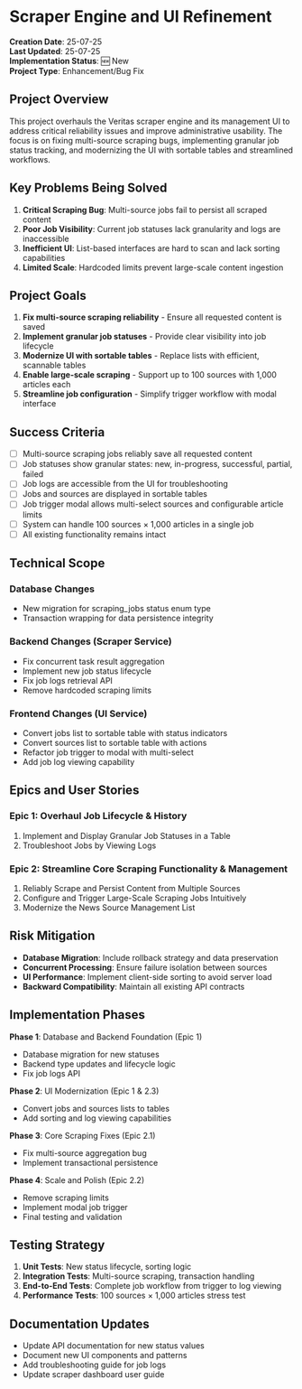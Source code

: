 # Scraper Engine and UI Refinement

**Creation Date**: 25-07-25  
**Last Updated**: 25-07-25  
**Implementation Status**: 🆕 New  
**Project Type**: Enhancement/Bug Fix

## Project Overview

This project overhauls the Veritas scraper engine and its management UI to address critical reliability issues and improve administrative usability. The focus is on fixing multi-source scraping bugs, implementing granular job status tracking, and modernizing the UI with sortable tables and streamlined workflows.

## Key Problems Being Solved

1. **Critical Scraping Bug**: Multi-source jobs fail to persist all scraped content
2. **Poor Job Visibility**: Current job statuses lack granularity and logs are inaccessible
3. **Inefficient UI**: List-based interfaces are hard to scan and lack sorting capabilities
4. **Limited Scale**: Hardcoded limits prevent large-scale content ingestion

## Project Goals

1. **Fix multi-source scraping reliability** - Ensure all requested content is saved
2. **Implement granular job statuses** - Provide clear visibility into job lifecycle
3. **Modernize UI with sortable tables** - Replace lists with efficient, scannable tables
4. **Enable large-scale scraping** - Support up to 100 sources with 1,000 articles each
5. **Streamline job configuration** - Simplify trigger workflow with modal interface

## Success Criteria

- [ ] Multi-source scraping jobs reliably save all requested content
- [ ] Job statuses show granular states: new, in-progress, successful, partial, failed
- [ ] Job logs are accessible from the UI for troubleshooting
- [ ] Jobs and sources are displayed in sortable tables
- [ ] Job trigger modal allows multi-select sources and configurable article limits
- [ ] System can handle 100 sources × 1,000 articles in a single job
- [ ] All existing functionality remains intact

## Technical Scope

### Database Changes
- New migration for scraping_jobs status enum type
- Transaction wrapping for data persistence integrity

### Backend Changes (Scraper Service)
- Fix concurrent task result aggregation
- Implement new job status lifecycle
- Fix job logs retrieval API
- Remove hardcoded scraping limits

### Frontend Changes (UI Service)
- Convert jobs list to sortable table with status indicators
- Convert sources list to sortable table with actions
- Refactor job trigger to modal with multi-select
- Add job log viewing capability

## Epics and User Stories

### Epic 1: Overhaul Job Lifecycle & History
1. Implement and Display Granular Job Statuses in a Table
2. Troubleshoot Jobs by Viewing Logs

### Epic 2: Streamline Core Scraping Functionality & Management
1. Reliably Scrape and Persist Content from Multiple Sources
2. Configure and Trigger Large-Scale Scraping Jobs Intuitively
3. Modernize the News Source Management List

## Risk Mitigation

- **Database Migration**: Include rollback strategy and data preservation
- **Concurrent Processing**: Ensure failure isolation between sources
- **UI Performance**: Implement client-side sorting to avoid server load
- **Backward Compatibility**: Maintain all existing API contracts

## Implementation Phases

**Phase 1**: Database and Backend Foundation (Epic 1)
- Database migration for new statuses
- Backend type updates and lifecycle logic
- Fix job logs API

**Phase 2**: UI Modernization (Epic 1 & 2.3)
- Convert jobs and sources lists to tables
- Add sorting and log viewing capabilities

**Phase 3**: Core Scraping Fixes (Epic 2.1)
- Fix multi-source aggregation bug
- Implement transactional persistence

**Phase 4**: Scale and Polish (Epic 2.2)
- Remove scraping limits
- Implement modal job trigger
- Final testing and validation

## Testing Strategy

1. **Unit Tests**: New status lifecycle, sorting logic
2. **Integration Tests**: Multi-source scraping, transaction handling
3. **End-to-End Tests**: Complete job workflow from trigger to log viewing
4. **Performance Tests**: 100 sources × 1,000 articles stress test

## Documentation Updates

- Update API documentation for new status values
- Document new UI components and patterns
- Add troubleshooting guide for job logs
- Update scraper dashboard user guide